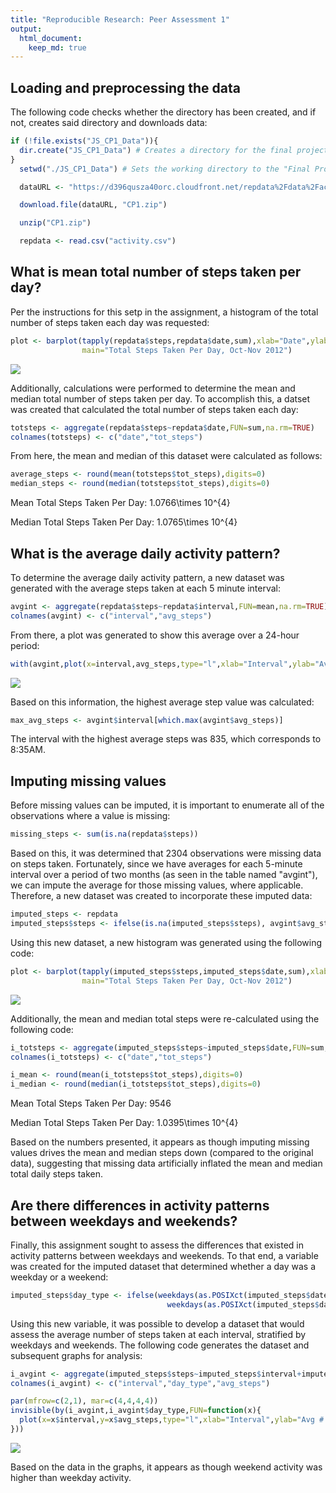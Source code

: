 ```yaml
---
title: "Reproducible Research: Peer Assessment 1"
output: 
  html_document:
    keep_md: true
---
```



## Loading and preprocessing the data

The following code checks whether the directory has been created, and if not, creates said directory and downloads data: 


```r
if (!file.exists("JS_CP1_Data")){
  dir.create("JS_CP1_Data") # Creates a directory for the final project data if it does not currently exist
}
  setwd("./JS_CP1_Data") # Sets the working directory to the "Final Project Data" directory that was created

  dataURL <- "https://d396qusza40orc.cloudfront.net/repdata%2Fdata%2Factivity.zip"

  download.file(dataURL, "CP1.zip")           

  unzip("CP1.zip")                            

  repdata <- read.csv("activity.csv")
```

## What is mean total number of steps taken per day?

Per the instructions for this setp in the assignment, a histogram of the total number of steps taken each day was requested:


```r
plot <- barplot(tapply(repdata$steps,repdata$date,sum),xlab="Date",ylab="Total Steps Taken",
                main="Total Steps Taken Per Day, Oct-Nov 2012")
```

![](PA1_template_files/figure-html/Figure_1-1.png)<!-- -->

Additionally, calculations were performed to determine the mean and median total number of steps taken per day. To
accomplish this, a datset was created that calculated the total number of steps taken each day:  


```r
totsteps <- aggregate(repdata$steps~repdata$date,FUN=sum,na.rm=TRUE)
colnames(totsteps) <- c("date","tot_steps")
```

From here, the mean and median of this dataset were calculated as follows:


```r
average_steps <- round(mean(totsteps$tot_steps),digits=0)  
median_steps <- round(median(totsteps$tot_steps),digits=0)
```

Mean Total Steps Taken Per Day: 1.0766\times 10^{4}

Median Total Steps Taken Per Day: 1.0765\times 10^{4}

## What is the average daily activity pattern?

To determine the average daily activity pattern, a new dataset was generated with the average steps taken at each 5 minute interval:


```r
avgint <- aggregate(repdata$steps~repdata$interval,FUN=mean,na.rm=TRUE) 
colnames(avgint) <- c("interval","avg_steps")
```

From there, a plot was generated to show this average over a 24-hour period:


```r
with(avgint,plot(x=interval,avg_steps,type="l",xlab="Interval",ylab="Average Number of Steps Taken",main="Average Steps Taken in 24 Hour Period"))
```

![](PA1_template_files/figure-html/Figure_2-1.png)<!-- -->

Based on this information, the highest average step value was calculated:


```r
max_avg_steps <- avgint$interval[which.max(avgint$avg_steps)]
```

The interval with the highest average steps was 835, which corresponds to 8:35AM.

## Imputing missing values

Before missing values can be imputed, it is important to enumerate all of the observations where a value is missing:

```r
missing_steps <- sum(is.na(repdata$steps))
```

Based on this, it was determined that 2304 observations were missing data on steps taken. Fortunately, since we have averages for each 5-minute interval over a period of two months (as seen in the table named "avgint"), we can impute the average for those missing values, where applicable. Therefore, a new dataset was created to incorporate these imputed data:


```r
imputed_steps <- repdata
imputed_steps$steps <- ifelse(is.na(imputed_steps$steps), avgint$avg_steps[imputed_steps$interval], imputed_steps$steps)
```

Using this new dataset, a new histogram was generated using the following code:


```r
plot <- barplot(tapply(imputed_steps$steps,imputed_steps$date,sum),xlab="Date",ylab="Total Steps Taken",
                main="Total Steps Taken Per Day, Oct-Nov 2012")
```

![](PA1_template_files/figure-html/Figure_3-1.png)<!-- -->

Additionally, the mean and median total steps were re-calculated using the following code:


```r
i_totsteps <- aggregate(imputed_steps$steps~imputed_steps$date,FUN=sum,na.rm=TRUE)
colnames(i_totsteps) <- c("date","tot_steps")

i_mean <- round(mean(i_totsteps$tot_steps),digits=0)  
i_median <- round(median(i_totsteps$tot_steps),digits=0)  
```

Mean Total Steps Taken Per Day: 9546

Median Total Steps Taken Per Day: 1.0395\times 10^{4}

Based on the numbers presented, it appears as though imputing missing values drives the mean and median steps down (compared to the original data), suggesting that missing data artificially inflated the mean and median total daily steps taken.

## Are there differences in activity patterns between weekdays and weekends?

Finally, this assignment sought to assess the differences that existed in activity patterns between weekdays and weekends. To that end, a variable was created for the imputed dataset that determined whether a day was a weekday or a weekend:


```r
imputed_steps$day_type <- ifelse(weekdays(as.POSIXct(imputed_steps$date)) == "Saturday" | 
                                   weekdays(as.POSIXct(imputed_steps$date)) == "Sunday", "Weekend", "Weekday")
```

Using this new variable, it was possible to develop a dataset that would assess the average number of steps taken at each interval, stratified by weekdays and weekends. The following code generates the dataset and subsequent graphs for analysis:

```r
i_avgint <- aggregate(imputed_steps$steps~imputed_steps$interval+imputed_steps$day_type,FUN=mean,na.rm=TRUE) 
colnames(i_avgint) <- c("interval","day_type","avg_steps")

par(mfrow=c(2,1), mar=c(4,4,4,4))
invisible(by(i_avgint,i_avgint$day_type,FUN=function(x){
  plot(x=x$interval,y=x$avg_steps,type="l",xlab="Interval",ylab="Avg # of Steps",main=x$day_type[1])
}))
```

![](PA1_template_files/figure-html/Figure_4-1.png)<!-- -->

Based on the data in the graphs, it appears as though weekend activity was higher than weekday activity.
